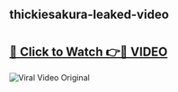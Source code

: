 ## thickiesakura-leaked-video 

# <h2><a href="http://freeplayer.one?title=thickiesakura-leaked-video&ref=21J">🔗 Click to Watch 👉🔴 VIDEO</a></h2>

<a href="http://freeplayer.one?title=thickiesakura-leaked-video&ref=21J" rel="nofollow" data-target="animated-image.originalLink"><img src="https://i.ibb.co.com/xMMVF88/686577567.gif" alt="Viral Video Original" style="max-width: 100%; display: inline-block;" data-target="animated-image.originalImage"></a>

